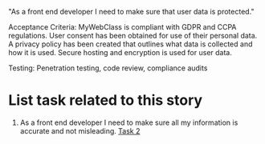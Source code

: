 "As a front end developer I need to make sure that user data is protected."

Acceptance Criteria:
MyWebClass is compliant with GDPR and CCPA regulations. 
User consent has been obtained for use of their personal data.
A privacy policy has been created that outlines what data is collected and how it is used.
Secure hosting and encryption is used for user data.

Testing: Penetration testing, code review, compliance audits

# List task related to this story
1. As a front end developer I need to make sure all my information is accurate and not misleading. [Task 2](https://github.com/bsibanda3/mywebclass-agile-docs/blob/main/documentation/theme_1/initiatives/Epics/Stories/Tasks/Legal%20Tasks2.md)
